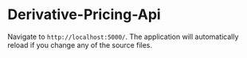 
# Derivative-Pricing-Api

Navigate to `http://localhost:5000/`. The application will automatically reload if you change any of the source files.
